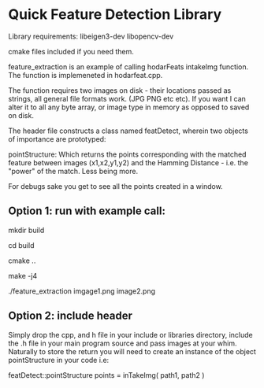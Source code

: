 # Quick Feature Detection Library

Library requirements:
libeigen3-dev
libopencv-dev

cmake files included if you need them.

feature_extraction is an example of calling hodarFeats intakeImg function. The function is implemeneted in hodarfeat.cpp.

The function requires two images on disk - their locations passed as strings, all general file formats work. (JPG PNG etc etc).
If you want I can alter it to all any byte array, or image type in memory as opposed to saved on disk.

The header file constructs a class named featDetect, wherein two objects of importance are prototyped:

pointStructure: Which returns the points corresponding with the matched feature between images (x1,x2,y1,y2)
and the Hamming Distance  - i.e. the "power" of the match. Less being more.

For debugs sake you get to see all the points created in a window.



## Option 1: run with example call:

mkdir build

cd build

cmake ..

make -j4

./feature_extraction imgage1.png image2.png

## Option 2: include header

Simply drop the cpp, and h file in your include or libraries directory, include the .h file in your main program source and pass images at your whim. Naturally to store the
return you will need to create an instance of the object pointStructure in your code i.e: 

featDetect::pointStructure points = inTakeImg( path1, path2 )







